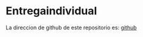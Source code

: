# Entregaindividual

La direccion de github de este repositorio es: [github](https://github.com/jzazooro/Entregaindividual.git)

